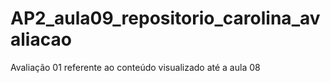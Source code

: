# AP2_aula09_repositorio_carolina_avaliacao
 Avaliação 01 referente ao conteúdo visualizado até a aula 08

